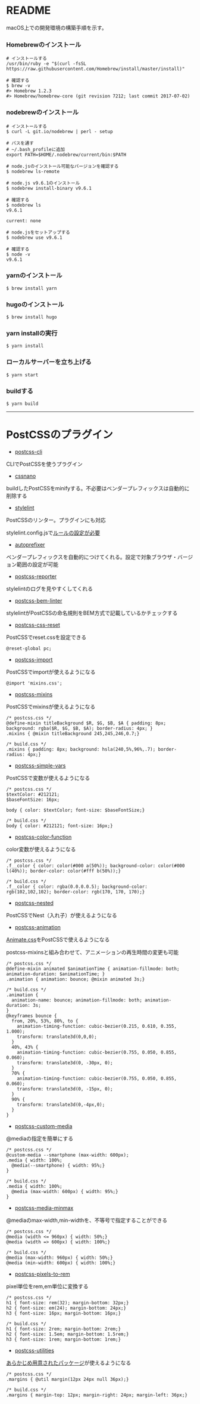 # README

macOS上での開発環境の構築手順を示す。

### Homebrewのインストール

```
# インストールする
/usr/bin/ruby -e "$(curl -fsSL https://raw.githubusercontent.com/Homebrew/install/master/install)"

# 確認する
$ brew -v
#> Homebrew 1.2.3
#> Homebrew/homebrew-core (git revision 7212; last commit 2017-07-02)
```

### nodebrewのインストール

```
# インストールする
$ curl -L git.io/nodebrew | perl - setup

# パスを通す
# ~/.bash_profileに追加
export PATH=$HOME/.nodebrew/current/bin:$PATH

# node.jsのインストール可能なバージョンを確認する
$ nodebrew ls-remote

# node.js v9.6.1のインストール
$ nodebrew install-binary v9.6.1

# 確認する
$ nodebrew ls
v9.6.1

current: none

# node.jsをセットアップする
$ nodebrew use v9.6.1

# 確認する
$ node -v
v9.6.1
```

### yarnのインストール
```
$ brew install yarn
```

### hugoのインストール
```
$ brew install hugo
```

### yarn installの実行
```
$ yarn install
```

### ローカルサーバーを立ち上げる
```
$ yarn start
```

### buildする
```
$ yarn build
```

---

# PostCSSのプラグイン

- [postcss-cli](https://www.npmjs.com/package/postcss-cli)

CLIでPostCSSを使うプラグイン



- [cssnano](https://www.npmjs.com/package/cssnano)

buildしたPostCSSをminifyする。不必要はベンダープレフィックスは自動的に削除する



- [stylelint](https://github.com/stylelint/stylelint/blob/master/docs/user-guide/postcss-plugin.md)

PostCSSのリンター。プラグインにも対応

stylelint.config.jsで[ルールの設定が必要](https://stylelint.io/)



- [autoprefixer](https://github.com/postcss/autoprefixer)

ベンダープレフィックスを自動的につけてくれる。設定で対象ブラウザ・バージョン範囲の設定が可能



- [postcss-reporter](https://github.com/postcss/postcss-reporter)

stylelintのログを見やすくしてくれる



- [postcss-bem-linter](https://github.com/postcss/postcss-bem-linter)

stylelintがPostCSSの命名規則をBEM方式で記載しているかチェックする



- [postcss-css-reset](https://www.npmjs.com/package/postcss-css-reset)

PostCSSでreset.cssを設定できる

```
@reset-global pc;
```



- [postcss-import](https://www.npmjs.com/package/postcss-import)

PostCSSでimportが使えるようになる

```
@import 'mixins.css';
```



- [postcss-mixins](https://www.npmjs.com/package/postcss-mixins)

PostCSSでmixinsが使えるようになる

```
/* postcss.css */
@define-mixin titleBackground $R, $G, $B, $A { padding: 8px; background: rgba($R, $G, $B, $A); border-radius: 4px; }
.mixins { @mixin titleBackground 245,245,246,0.7;}

/* build.css */
.mixins { padding: 8px; background: hsla(240,5%,96%,.7); border-radius: 4px;}
```



- [postcss-simple-vars](https://www.npmjs.com/package/postcss-simple-vars)

PostCSSで変数が使えるようになる

```
/* postcss.css */
$textColor: #212121;
$baseFontSize: 16px;

body { color: $textColor; font-size: $baseFontSize;}

/* build.css */
body { color: #212121; font-size: 16px;}
```



- [postcss-color-function](https://www.npmjs.com/package/postcss-color-function)

color変数が使えるようになる

```
/* postcss.css */
.f__color { color: color(#000 a(50%)); background-color: color(#000 l(40%)); border-color: color(#fff b(50%));}

/* build.css */
.f__color { color: rgba(0.0.0.0.5); background-color: rgb(102,102,102); border-color: rgb(170, 170, 170);}
```



- [postcss-nested](https://www.npmjs.com/package/postcss-nested)

PostCSSでNest（入れ子）が使えるようになる



- [postcss-animation](https://www.npmjs.com/package/postcss-animation)

[Animate.css](https://daneden.github.io/animate.css/)をPostCSSで使えるようになる

postcss-mixinsと組み合わせて、アニメーションの再生時間の変更も可能

```
/* postcss.css */
@define-mixin animated $animationTime { animation-fillmode: both; animation-duration: $animationTime; }
.animation { animation: bounce; @mixin animated 3s;}

/* build.css */
.animation {
  animation-name: bounce; animation-fillmode: both; animation-duration: 3s;
}
@keyframes bounce {
  from, 20%, 53%, 80%, to {
    animation-timing-function: cubic-bezier(0.215, 0.610, 0.355, 1.000);
    transform: translate3d(0,0,0);
  }
  40%, 43% {
    animation-timing-function: cubic-bezier(0.755, 0.050, 0.855, 0.060);
    transform: translate3d(0, -30px, 0);
  }
  70% {
    animation-timing-function: cubic-bezier(0.755, 0.050, 0.855, 0.060);
    transform: translate3d(0, -15px, 0);
  }
  90% {
    transform: translate3d(0,-4px,0);
  }
}
```



- [postcss-custom-media](https://www.npmjs.com/package/postcss-custom-media)

@mediaの指定を簡単にする

```
/* postcss.css */
@custom-media --smartphone (max-width: 600px);
.media { width: 100%;
  @media(--smartphone) { width: 95%;}
}

/* build.css */
.media { width: 100%;
  @media (max-width: 600px) { width: 95%;}
}
```



- [postcss-media-minmax](https://www.npmjs.com/package/postcss-media-minmax)

@mediaのmax-width,min-widthを、不等号で指定することができる

```
/* postcss.css */
@media (width <= 960px) { width: 50%;}
@media (width => 600px) { width: 100%;}

/* build.css */
@media (max-width: 960px) { width: 50%;}
@media (min-width: 600px) { width: 100%;}
```



- [postcss-pixels-to-rem](https://www.npmjs.com/package/postcss-pixels-to-rem)

pixel単位をrem,em単位に変換する

```
/* postcss.css */
h1 { font-size: rem(32); margin-bottom: 32px;}
h2 { font-size: em(24); margin-bottom: 24px;}
h3 { font-size: 16px; margin-bottom: 16px;}

/* build.css */
h1 { font-size: 2rem; margin-bottom: 2rem;}
h2 { font-size: 1.5em; margin-bottom: 1.5rem;}
h3 { font-size: 1rem; margin-bottom: 1rem;}
```



- [postcss-utilities](https://www.npmjs.com/package/postcss-utilities)

[あらかじめ用意されたパッケージ](https://ismamz.github.io/postcss-utilities/)が使えるようになる

```
/* postcss.css */
.margins { @util margin(12px 24px null 36px);}

/* build.css */
.margins { margin-top: 12px; margin-right: 24px; margin-left: 36px;}
```
